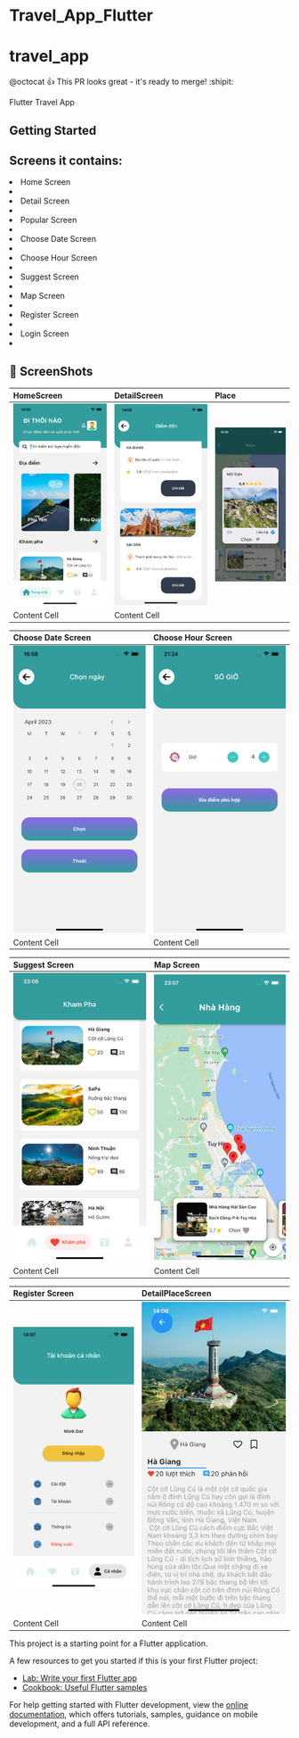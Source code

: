 # Travel_App_Flutter

# travel_app

@octocat :+1: This PR looks great - it's ready to merge! :shipit:

Flutter Travel App 

## Getting Started

## Screens it contains:

<li>Home Screen<li>
<li>Detail Screen<li>
<li>Popular Screen<li>
<li>Choose Date Screen<li>
<li>Choose Hour Screen<li>
<li>Suggest Screen<li>
<li>Map Screen<li>
<li>Register Screen<li>
<li>Login Screen<li>




## 📸 ScreenShots


HomeScreen | DetailScreen | Place |
| ------------- | ------------- |------------- |
| ![Alt text](/travel_app/Home_Screen.png "Optional title") | ![Alt text](/travel_app/goiy.png "Optional title")  | ![Alt text](/travel_app/place.png "Optional title") |
| Content Cell  | Content Cell  |

Choose Date Screen | Choose Hour Screen |
| ------------- | ------------- |
| ![Alt text](/travel_app/choose_date.png "Optional title") | ![Alt text](/travel_app/choose_h.png "Optional title")  |
| Content Cell  | Content Cell  |

Suggest Screen | Map Screen |
| ------------- | ------------- |
| ![Alt text](/travel_app/diadiemd.png "Optional title") | ![Alt text](/travel_app/map.png "Optional title")  |
| Content Cell  | Content Cell  |

Register Screen |DetailPlaceScreen |
| ------------- | ------------- |
| ![Alt text](/travel_app/profile.png "Optional title") | ![Alt text](/travel_app/detail_place.png "Optional title")  |
| Content Cell  | Content Cell  |



This project is a starting point for a Flutter application.

A few resources to get you started if this is your first Flutter project:

- [Lab: Write your first Flutter app](https://docs.flutter.dev/get-started/codelab)
- [Cookbook: Useful Flutter samples](https://docs.flutter.dev/cookbook)

For help getting started with Flutter development, view the
[online documentation](https://docs.flutter.dev/), which offers tutorials,
samples, guidance on mobile development, and a full API reference.
